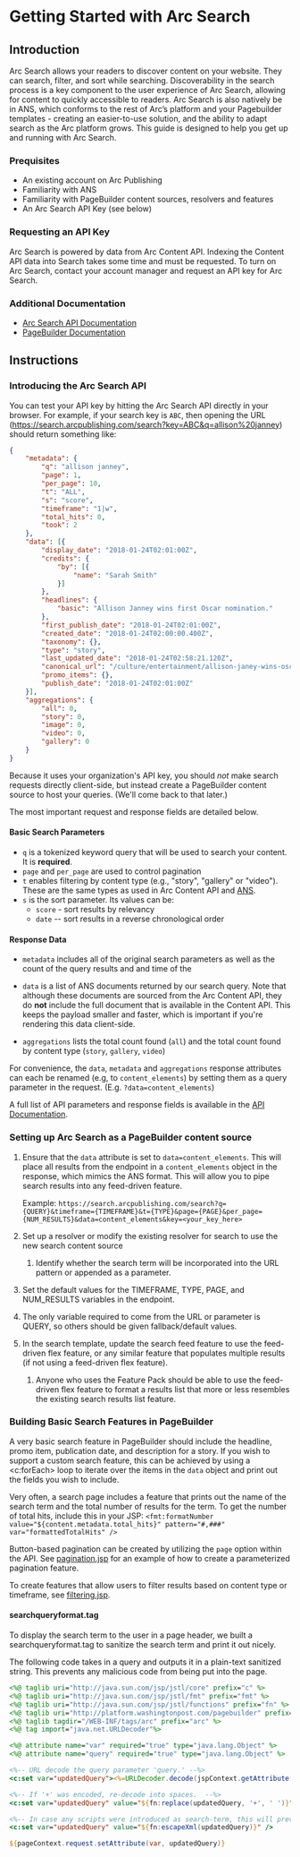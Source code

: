 # Getting Started with Arc Search

## Introduction

Arc Search allows your readers to discover content on your website. They can search, filter, and sort while searching. Discoverability in the search process is a key component to the user experience of Arc Search, allowing for content to quickly accessible to readers. Arc Search is also natively be in ANS, which conforms to the rest of Arc’s platform and your Pagebuilder templates - creating an easier-to-use solution, and the ability to adapt search as the Arc platform grows. This guide is designed to help you get up and running with Arc Search.

### Prequisites

* An existing account on Arc Publishing
* Familiarity with ANS
* Familiarity with PageBuilder content sources, resolvers and features
* An Arc Search API Key (see below)

### Requesting an API Key

Arc Search is powered by data from Arc Content API. Indexing the Content API data into Search takes some time
and must be requested. To turn on Arc Search, contact your account manager and request an API key for Arc Search.

### Additional Documentation

* [Arc Search API Documentation](https://s3.amazonaws.com/search-service-documentation-production/index.html)
* [PageBuilder Documentation](https://arcpublishing.atlassian.net/wiki/spaces/PD/pages/13336857/PageBuilder+Documentation)

## Instructions

### Introducing the Arc Search API

You can test your API key by hitting the Arc Search API directly in your browser. For example, if your search key is `ABC`, then opening the URL (https://search.arcpublishing.com/search?key=ABC&q=allison%20janney) should return something like:

```json
{
	"metadata": {
		"q": "allison janney",
		"page": 1,
		"per_page": 10,
		"t": "ALL",
		"s": "score",
		"timeframe": "1|w",
		"total_hits": 0,
		"took": 2
	},
	"data": [{
		"display_date": "2018-01-24T02:01:00Z",
		"credits": {
			"by": [{
				"name": "Sarah Smith"
			}]
		},
		"headlines": {
			"basic": "Allison Janney wins first Oscar nomination."
		},
		"first_publish_date": "2018-01-24T02:01:00Z",
		"created_date": "2018-01-24T02:00:00.400Z",
		"taxonomy": {},
		"type": "story",
		"last_updated_date": "2018-01-24T02:58:21.120Z",
		"canonical_url": "/culture/entertainment/allison-janey-wins-oscar-nomination/",
		"promo_items": {},
		"publish_date": "2018-01-24T02:01:00Z"
	}],
	"aggregations": {
		"all": 0,
		"story": 0,
		"image": 0,
		"video": 0,
		"gallery": 0
	}
}
```

Because it uses your organization's API key, you should *not* make search requests directly client-side, but instead create a PageBuilder content source to host your queries. (We'll come back to that later.)

The most important request and response fields are detailed below.

#### Basic Search Parameters

* `q` is a tokenized keyword query that will be used to search your content. It is **required**.
* `page` and `per_page` are used to control pagination
* `t` enables filtering by content type (e.g., "story", "gallery" or "video"). These are the same types as used in Arc Content API and [ANS](https://github.com/washingtonpost/ans-schema).
* `s` is the sort parameter. Its values can be:
  * `score` - sort results by relevancy
  * `date` -- sort results in a reverse chronological order

#### Response Data

* `metadata` includes all of the original search parameters as well as the count of the query results and and time of the

* `data` is a list of ANS documents returned by our search query. Note that although these documents are sourced from the Arc Content API, they do **not** include the full document that is available in the Content API.  This keeps the payload smaller and faster, which is important if you're rendering this data client-side.

* `aggregations` lists the total count found (`all`) and the total count found by content type (`story`, `gallery`, `video`)

For convenience, the `data`, `metadata` and `aggregations` response attributes can each be renamed (e.g, to `content_elements`) by setting them as a query parameter in the request. (E.g. `?data=content_elements`)

A full list of API parameters and response fields is available in the [API Documentation](https://s3.amazonaws.com/search-service-documentation-production/index.html#api-Search).

### Setting up Arc Search as a PageBuilder content source

   1. Ensure that the `data` attribute is set to `data=content_elements`. This will place all results from the endpoint in a
      `content_elements` object in the response, which mimics the ANS format. This will allow you to pipe search results
      into any feed-driven feature.

      Example:
      `https://search.arcpublishing.com/search?q={QUERY}&timeframe={TIMEFRAME}&t={TYPE}&page={PAGE}&per_page={NUM_RESULTS}&data=content_elements&key=<your_key_here>`

   2. Set up a resolver or modify the existing resolver for search to use the new search content source
      1. Identify whether the search term will be incorporated into the URL pattern or appended as a parameter.
   3. Set the default values for the TIMEFRAME, TYPE, PAGE, and NUM_RESULTS variables in the endpoint.
   4. The only variable required to come from the URL or parameter is QUERY, so others should be given fallback/default values.
   5. In the search template, update the search feed feature to use the feed-driven flex feature, or any similar
      feature that populates multiple results (if not using a feed-driven flex feature).
      1. Anyone who uses the Feature Pack should be able to use the feed-driven flex feature to format a results list
         that more or less resembles the existing search results list feature.

### Building Basic Search Features in PageBuilder

A very basic search feature in PageBuilder should include the headline, promo item, publication date, and description for a story. If you wish to support a custom search feature, this can be achieved by using a <c:forEach> loop to iterate over the items in the `data` object and print out the fields you wish to include.

Very often, a search page includes a feature that prints out the name of the search term and the total number of results for the term. To get the number of total hits, include this in your JSP:
`<fmt:formatNumber value="${content.metadata.total_hits}" pattern="#,###" var="formattedTotalHits" />`

Button-based pagination can be created by utilizing the `page` option within the API. See [pagination.jsp](pagination.jsp) for an example of how to create a parameterized pagination feature.

To create features that allow users to filter results based on content type or timeframe, see [filtering.jsp](filtering.jsp).

#### searchqueryformat.tag

To display the search term to the user in a page header, we built a searchqueryformat.tag to sanitize the search term and print it out nicely.

The following code takes in a query and outputs it in a plain-text sanitized string. This prevents any malicious code from being put into the page.

```jsp
<%@ taglib uri="http://java.sun.com/jsp/jstl/core" prefix="c" %>
<%@ taglib uri="http://java.sun.com/jsp/jstl/fmt" prefix="fmt" %>
<%@ taglib uri="http://java.sun.com/jsp/jstl/functions" prefix="fn" %>
<%@ taglib uri="http://platform.washingtonpost.com/pagebuilder" prefix="pb" %>
<%@ taglib tagdir="/WEB-INF/tags/arc" prefix="arc" %>
<%@ tag import="java.net.URLDecoder"%>

<%@ attribute name="var" required="true" type="java.lang.Object" %>
<%@ attribute name="query" required="true" type="java.lang.Object" %>

<%-- URL decode the query parameter 'query.' --%>
<c:set var="updatedQuery"><%=URLDecoder.decode(jspContext.getAttribute("query").toString())%></c:set>

<%-- If '+' was encoded, re-decode into spaces.  --%>
<c:set var="updatedQuery" value="${fn:replace(updatedQuery, '+', ' ')}" />

<%-- In case any scripts were introduced as search-term, this will prevent them from running. (Prevents XSS.) --%>
<c:set var="updatedQuery" value="${fn:escapeXml(updatedQuery)}" />

${pageContext.request.setAttribute(var, updatedQuery)}
```
